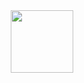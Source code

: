 
<div id="header" align="center">
  <img src="[https://media.giphy.com/media/M9gbBd9nbDrOTu1Mqx/giphy.gif](https://64.media.tumblr.com/42ddb9abbeae494e906e07d8336c6b4c/901ddae1b6be7735-3a/s640x960/3ca36ad7e5edb85c107061bfccd59c1e6cdd27da.pnj)" width="100"/>
</div>
